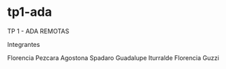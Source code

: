 # tp1-ada
TP 1 - ADA REMOTAS

Integrantes

Florencia Pezcara
Agostona Spadaro
Guadalupe Iturralde
Florencia Guzzi
